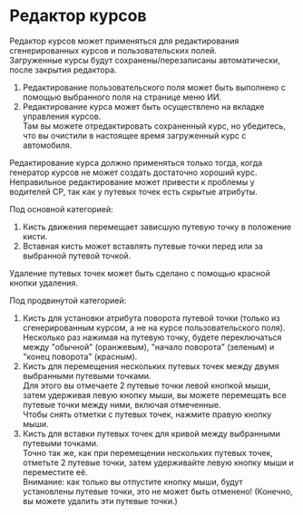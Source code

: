 # Редактор курсов

  
Редактор курсов может применяться для редактирования сгенерированных курсов и пользовательских полей.  
Загруженные курсы будут сохранены/перезаписаны автоматически, после закрытия редактора.  
  
1) Редактирование пользовательского поля может быть выполнено с помощью выбранного поля на странице меню ИИ.  
2) Редактирование курса может быть осуществлено на вкладке управления курсов.  
    Там вы можете отредактировать сохраненный курс, но убедитесь, что вы очистили в настоящее время загруженный курс с автомобиля.  
  
Редактирование курса должно применяться только тогда, когда генератор курсов не может создать достаточно хороший курс.  
Неправильное редактирование может привести к проблемы у водителей CP, так как у путевых точек есть скрытые атрибуты.  

  
Под основной категорией:  
1) Кисть движения перемещает зависшую путевую точку в положение кисти.  
2) Вставная кисть может вставлять путевые точки перед или за выбранной путевой точкой.  
  
Удаление путевых точек может быть сделано с помощью красной кнопки удаления.  

  
Под продвинутой категорией:  
1) Кисть для установки атрибута поворота путевой точки (только из сгенерированным курсом, а не на курсе пользовательского поля).  
Несколько раз нажимая на путевую точку, будете переключаться между "обычной" (оранжевым), "начало поворота" (зеленым) и "конец поворота" (красным).  
2) Кисть для перемещения нескольких путевых точек между двумя выбранными путевыми точками.  
Для этого вы отмечаете 2 путевые точки левой кнопкой мыши, затем удерживая левую кнопку мыши, вы можете перемещать все путевые точки между ними, включая отмеченные.  
Чтобы снять отметки с путевых точек, нажмите правую кнопку мыши.  
3) Кисть для вставки путевых точек для кривой между выбранными путевыми точками.  
Точно так же, как при перемещении нескольких путевых точек, отметьте 2 путевые точки, затем удерживайте левую кнопку мыши и переместите её.  
Внимание: как только вы отпустите кнопку мыши, будут установлены путевые точки, это не может быть отменено! (Конечно, вы можете удалить эти путевые точки.)  

